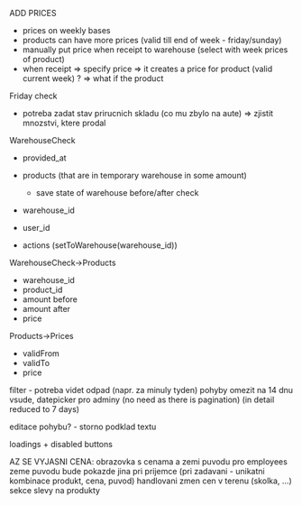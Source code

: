 ADD PRICES
- prices on weekly bases
- products can have more prices (valid till end of week - friday/sunday)
- manually put price when receipt to warehouse (select with week prices of product)
- when receipt => specify price => it creates a price for product (valid current week) ? => what if the product 

Friday check
- potreba zadat stav prirucnich skladu (co mu zbylo na aute) => zjistit mnozstvi, ktere prodal

WarehouseCheck
- provided_at
- products (that are in temporary warehouse in some amount)
  - save state of warehouse before/after check
- warehouse_id
- user_id

- actions (setToWarehouse(warehouse_id))

WarehouseCheck->Products
- warehouse_id
- product_id
- amount before
- amount after
- price


Products->Prices
- validFrom
- validTo
- price

filter - potreba videt odpad (napr. za minuly tyden)
pohyby omezit na 14 dnu vsude, datepicker pro adminy 
(no need as there is pagination)
(in detail reduced to 7 days)


editace pohybu? - storno
podklad textu

loadings + disabled buttons


AZ SE VYJASNI CENA:
obrazovka s cenama a zemi puvodu pro employees
zeme puvodu bude pokazde jina pri prijemce (pri zadavani - unikatni kombinace produkt, cena, puvod)
handlovani zmen cen v terenu (skolka, ...) sekce slevy na produkty
